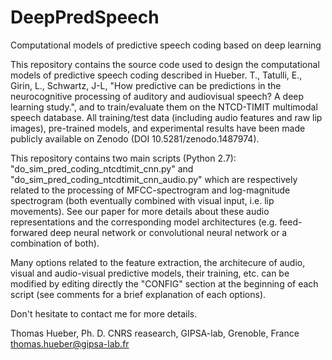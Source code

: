 # DeepPredSpeech
Computational models of predictive speech coding based on deep learning

This repository contains the source code used to design the computational models of predictive speech coding described in Hueber. T., Tatulli, E., Girin, L., Schwartz, J-L, "How predictive can be predictions in the neurocognitive processing of auditory and audiovisual speech? A deep learning study.", and to train/evaluate them on the NTCD-TIMIT multimodal speech database. All training/test data (including audio features and raw lip images), pre-trained models, and experimental results have been made publicly available on Zenodo (DOI 10.5281/zenodo.1487974). 

This repository contains two main scripts (Python 2.7): "do_sim_pred_coding_ntcdtimit_cnn.py" and "do_sim_pred_coding_ntcdtimit_cnn_audio.py" which are respectively related to the processing of MFCC-spectrogram and log-magnitude spectrogram (both eventually combined with visual input, i.e. lip movements). See our paper for more details about these audio representations and the corresponding model architectures (e.g. feed-forwared deep neural network or convolutional neural network or a combination of both). 

Many options related to the feature extraction, the architecure of audio, visual and audio-visual predictive models, their training, etc. can be modified by editing directly the "CONFIG" section at the beginning of each script (see comments for a brief explanation of each options). 

Don't hesitate to contact me for more details. 

Thomas Hueber, Ph. D. 
CNRS reasearch, GIPSA-lab, Grenoble, France
thomas.hueber@gipsa-lab.fr
